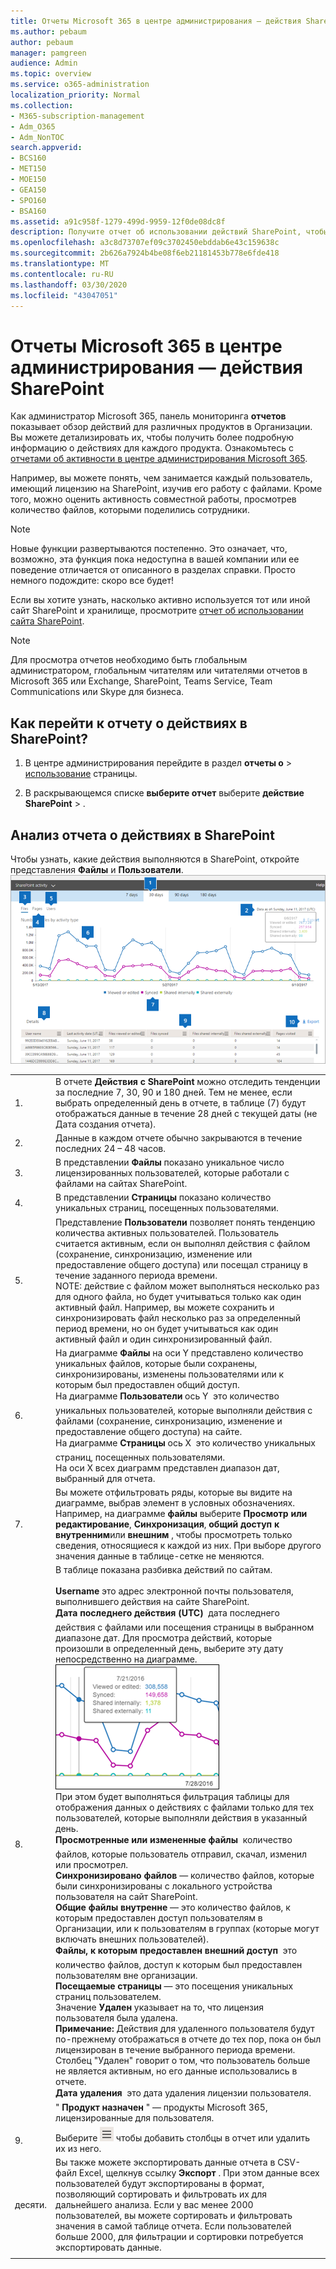 ```yaml
---
title: Отчеты Microsoft 365 в центре администрирования — действия SharePoint
ms.author: pebaum
author: pebaum
manager: pamgreen
audience: Admin
ms.topic: overview
ms.service: o365-administration
localization_priority: Normal
ms.collection:
- M365-subscription-management
- Adm_O365
- Adm_NonTOC
search.appverid:
- BCS160
- MET150
- MOE150
- GEA150
- SPO160
- BSA160
ms.assetid: a91c958f-1279-499d-9959-12f0de08dc8f
description: Получите отчет об использовании действий SharePoint, чтобы узнать о действиях каждого пользователя SharePoint, количестве общих файлов и использовании хранилища.
ms.openlocfilehash: a3c8d73707ef09c3702450ebddab6e43c159638c
ms.sourcegitcommit: 2b626a7924b4be08f6eb21181453b778e6fde418
ms.translationtype: MT
ms.contentlocale: ru-RU
ms.lasthandoff: 03/30/2020
ms.locfileid: "43047051"
---
```

# <a name="microsoft-365-reports-in-the-admin-center---sharepoint-activity"></a>Отчеты Microsoft 365 в центре администрирования — действия SharePoint

Как администратор Microsoft 365, панель мониторинга **отчетов** показывает обзор действий для различных продуктов в Организации. Вы можете детализировать их, чтобы получить более подробную информацию о действиях для каждого продукта. Ознакомьтесь с [отчетами об активности в центре администрирования Microsoft 365](activity-reports.md).
  
Например, вы можете понять, чем занимается каждый пользователь, имеющий лицензию на SharePoint, изучив его работу с файлами. Кроме того, можно оценить активность совместной работы, просмотрев количество файлов, которыми поделились сотрудники.
  
> [!NOTE]
> Новые функции развертываются постепенно. Это означает, что, возможно, эта функция пока недоступна в вашей компании или ее поведение отличается от описанного в разделах справки. Просто немного подождите: скоро все будет! 
  
Если вы хотите узнать, насколько активно используется тот или иной сайт SharePoint и хранилище, просмотрите [отчет об использовании сайта SharePoint](sharepoint-site-usage.md).
  
> [!NOTE]
> Для просмотра отчетов необходимо быть глобальным администратором, глобальным читателям или читателями отчетов в Microsoft 365 или Exchange, SharePoint, Teams Service, Team Communications или Skype для бизнеса.  
 
## <a name="how-do-i-get-to-the-to-the-sharepoint-activity-report"></a>Как перейти к отчету о действиях в SharePoint?

1. В центре администрирования перейдите в раздел **отчеты о** \> <a href="https://go.microsoft.com/fwlink/p/?linkid=2074756" target="_blank">использование</a> страницы.

    
2. В раскрывающемся списке **выберите отчет** выберите **действие** **SharePoint** \> .
  
## <a name="interpreting-the-sharepoint-activity-report"></a>Анализ отчета о действиях в SharePoint

Чтобы узнать, какие действия выполняются в SharePoint, откройте представления **Файлы** и **Пользователи**.<br/> ![SharePoint Activity Report](../../media/96ee85af-f213-499b-9e2b-22912bd0b8c2.png)
  
|||
|:-----|:-----|
|1.  <br/> |В отчете **Действия с SharePoint** можно отследить тенденции за последние 7, 30, 90 и 180 дней. Тем не менее, если выбрать определенный день в отчете, в таблице (7) будут отображаться данные в течение 28 дней с текущей даты (не Дата создания отчета).  <br/> |
|2.  <br/> |Данные в каждом отчете обычно закрываются в течение последних 24 – 48 часов.  <br/> |
|3.  <br/> |В представлении **Файлы** показано уникальное число лицензированных пользователей, которые работали с файлами на сайтах SharePoint.  <br/> |
|4.  <br/> |В представлении **Страницы** показано количество уникальных страниц, посещенных пользователями.  <br/> |
|5.  <br/> |Представление **Пользователи** позволяет понять тенденцию количества активных пользователей. Пользователь считается активным, если он выполнял действия с файлом (сохранение, синхронизацию, изменение или предоставление общего доступа) или посещал страницу в течение заданного периода времени.  <br/> NOTE: действие с файлом может выполняться несколько раз для одного файла, но будет учитываться только как один активный файл. Например, вы можете сохранить и синхронизировать файл несколько раз за определенный период времени, но он будет учитываться как один активный файл и один синхронизированный файл.           |
|6.  <br/> | На диаграмме **Файлы** на оси Y представлено количество уникальных файлов, которые были сохранены, синхронизированы, изменены пользователями или к которым был предоставлен общий доступ.  <br/>  На диаграмме **Пользователи** ось Y  это количество уникальных пользователей, которые выполняли действия с файлами (сохранение, синхронизацию, изменение и предоставление общего доступа) на сайте.  <br/>  На диаграмме **Страницы** ось X  это количество уникальных страниц, посещенных пользователями.  <br/>  На оси X всех диаграмм представлен диапазон дат, выбранный для отчета.  <br/> |
|7.  <br/> |Вы можете отфильтровать ряды, которые вы видите на диаграмме, выбрав элемент в условных обозначениях. Например, на диаграмме **файлы** выберите **Просмотр или редактирование**, **Синхронизация**, **общий доступ к внутренним**или **внешним** , чтобы просмотреть только сведения, относящиеся к каждой из них. При выборе другого значения данные в таблице-сетке не меняются.  <br/> |
|8.  <br/> | В таблице показана разбивка действий по сайтам.  <br/>  <br/> **Username** это адрес электронной почты пользователя, выполнившего действия на сайте SharePoint.  <br/> **Дата последнего действия (UTC)**  дата последнего действия с файлами или посещения страницы в выбранном диапазоне дат. Для просмотра действий, которые произошли в определенный день, выберите эту дату непосредственно на диаграмме.  <br/> ![Выбор определенной даты в диаграмме](../../media/29e54c4b-8dc2-4ed8-9367-1f66f2988fac.png) <br/> При этом будет выполняться фильтрация таблицы для отображения данных о действиях с файлами только для тех пользователей, которые выполняли действия в указанный день.  <br/>  **Просмотренные или измененные файлы**  количество файлов, которые пользователь отправил, скачал, изменил или просмотрел.  <br/>  **Синхронизировано файлов** — количество файлов, которые были синхронизированы с локального устройства пользователя на сайт SharePoint.  <br/>  **Общие файлы внутренне** — это количество файлов, к которым предоставлен доступ пользователям в Организации, или к пользователям в группах (которые могут включать внешних пользователей).  <br/>  **Файлы, к которым предоставлен внешний доступ**  это количество файлов, доступ к которым был предоставлен пользователям вне организации.  <br/>  **Посещаемые страницы** — это посещения уникальных страниц пользователем.  <br/>  Значение **Удален** указывает на то, что лицензия пользователя была удалена.  <br/>  **Примечание:** Действия для удаленного пользователя будут по-прежнему отображаться в отчете до тех пор, пока он был лицензирован в течение выбранного периода времени. Столбец "Удален" говорит о том, что пользователь больше не является активным, но его данные использовались в отчете.  <br/> **Дата удаления**  это дата удаления лицензии пользователя.  <br/>  " **Продукт назначен** " — продукты Microsoft 365, лицензированные для пользователя.  <br/> |
|9.  <br/> |Выберите ![значок **Управление столбцами** ,](../../media/13d2e536-de88-4db3-80c7-7a3a57298eb4.png) чтобы добавить столбцы в отчет или удалить их из него.  <br/> |
|десяти.  <br/> |Вы также можете экспортировать данные отчета в CSV-файл Excel, щелкнув ссылку **Экспорт** . При этом данные всех пользователей будут экспортированы в формат, позволяющий сортировать и фильтровать их для дальнейшего анализа. Если у вас менее 2000 пользователей, вы можете сортировать и фильтровать значения в самой таблице отчета. Если пользователей больше 2000, для фильтрации и сортировки потребуется экспортировать данные.  <br/> |
|||
   

